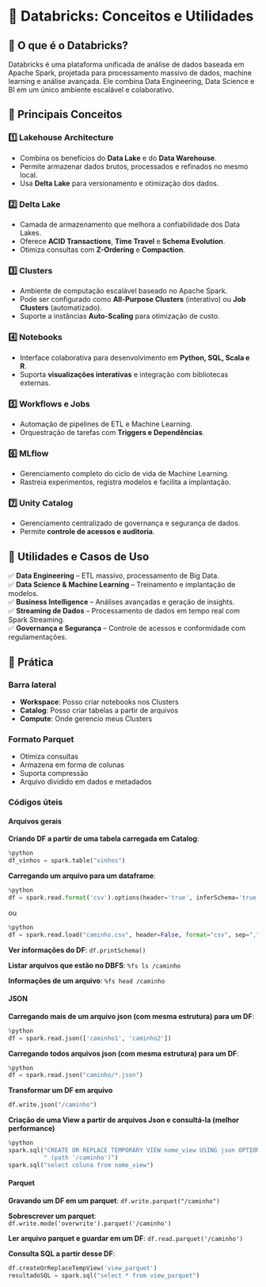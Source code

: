 # 📌 Databricks: Conceitos e Utilidades

## 🔹 O que é o Databricks?
Databricks é uma plataforma unificada de análise de dados baseada em Apache Spark, projetada para processamento massivo de dados, machine learning e análise avançada. Ele combina Data Engineering, Data Science e BI em um único ambiente escalável e colaborativo.

## 🔹 Principais Conceitos

### 1️⃣ **Lakehouse Architecture**
- Combina os benefícios do **Data Lake** e do **Data Warehouse**.
- Permite armazenar dados brutos, processados e refinados no mesmo local.
- Usa **Delta Lake** para versionamento e otimização dos dados.

### 2️⃣ **Delta Lake**
- Camada de armazenamento que melhora a confiabilidade dos Data Lakes.
- Oferece **ACID Transactions**, **Time Travel** e **Schema Evolution**.
- Otimiza consultas com **Z-Ordering** e **Compaction**.

### 3️⃣ **Clusters**
- Ambiente de computação escalável baseado no Apache Spark.
- Pode ser configurado como **All-Purpose Clusters** (interativo) ou **Job Clusters** (automatizado).
- Suporte a instâncias **Auto-Scaling** para otimização de custo.

### 4️⃣ **Notebooks**
- Interface colaborativa para desenvolvimento em **Python, SQL, Scala e R**.
- Suporta **visualizações interativas** e integração com bibliotecas externas.

### 5️⃣ **Workflows e Jobs**
- Automação de pipelines de ETL e Machine Learning.
- Orquestração de tarefas com **Triggers e Dependências**.

### 6️⃣ **MLflow**
- Gerenciamento completo do ciclo de vida de Machine Learning.
- Rastreia experimentos, registra modelos e facilita a implantação.

### 7️⃣ **Unity Catalog**
- Gerenciamento centralizado de governança e segurança de dados.
- Permite **controle de acessos e auditoria**.

## 🔹 Utilidades e Casos de Uso
✅ **Data Engineering** – ETL massivo, processamento de Big Data.  
✅ **Data Science & Machine Learning** – Treinamento e implantação de modelos.  
✅ **Business Intelligence** – Análises avançadas e geração de insights.  
✅ **Streaming de Dados** – Processamento de dados em tempo real com Spark Streaming.  
✅ **Governança e Segurança** – Controle de acessos e conformidade com regulamentações.  

## 🔹 Prática

### Barra lateral

* **Workspace**: Posso criar notebooks nos Clusters
* **Catalog**: Posso criar tabelas a partir de arquivos
* **Compute**: Onde gerencio meus Clusters

### Formato Parquet

* Otimiza consultas
* Armazena em forma de colunas
* Suporta compressão
* Arquivo dividido em dados e metadados

### Códigos úteis

#### Arquivos gerais

**Criando DF a partir de uma tabela carregada em Catalog**:

```py
%python
df_vinhos = spark.table("vinhos")
```

**Carregando um arquivo para um dataframe**:

```py
%python 
df = spark.read.format('csv').options(header='true', inferSchema='true', delimiter=';').load('/FileStore/tables/carga/clientes_cartao.csv')
```
ou
```py
%python 
df = spark.read.load("caminho.csv", header=False, format="csv", sep=",", inferSchema=True)
```

**Ver informações do DF**: `df.printSchema()`

**Listar arquivos que estão no DBFS**: `%fs ls /caminho`

**Informações de um arquivo**: `%fs head /caminho`

#### JSON

**Carregando mais de um arquivo json (com mesma estrutura) para um DF**:

```py
%python
df = spark.read.json(['caminho1', 'caminho2'])
```

**Carregando todos arquivos json (com mesma estrutura) para um DF**:

```py
%python 
df = spark.read.json("caminho/*.json") 
```

**Transformar um DF em arquivo**

```py
df.write.json("/caminho")
```

**Criação de uma View a partir de arquivos Json e consultá-la (melhor performance)**

```py
%python
spark.sql("CREATE OR REPLACE TEMPORARY VIEW nome_view USING json OPTIONS" +
          " (path '/caminho')")
spark.sql("select coluna from nome_view")
```

#### Parquet

**Gravando um DF em um parquet**: `df.write.parquet("/caminho")`

**Sobrescrever um parquet**: `df.write.mode('overwrite').parquet('/caminho')`

**Ler arquivo parquet e guardar em um DF**: `df.read.parquet('/caminho')`

**Consulta SQL a partir desse DF**:

```py
df.createOrReplaceTempView('view_parquet')
resultadoSQL = spark.sql("select * from view_parquet")
```
